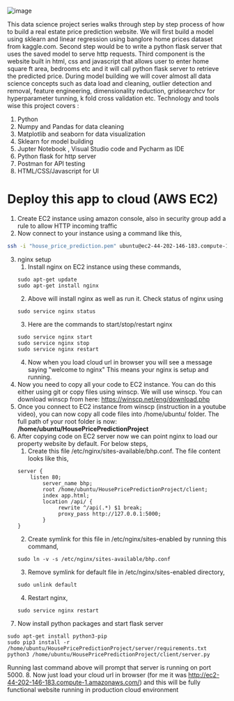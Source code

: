 ![image](https://user-images.githubusercontent.com/73279545/150691742-7616fc46-fb5a-443a-ae53-cc27b7f433bb.png)

This data science project series walks through step by step process of how to build a real estate price prediction website. We will first build a model using sklearn and linear regression using banglore home prices dataset from kaggle.com. Second step would be to write a python flask server that uses the saved model to serve http requests. Third component is the website built in html, css and javascript that allows user to enter home square ft area, bedrooms etc and it will call python flask server to retrieve the predicted price. During model building we will cover almost all data science concepts such as data load and cleaning, outlier detection and removal, feature engineering, dimensionality reduction, gridsearchcv for hyperparameter tunning, k fold cross validation etc. Technology and tools wise this project covers :

1. Python
2. Numpy and Pandas for data cleaning
3. Matplotlib and seaborn for data visualization
4. Sklearn for model building
5. Jupter Notebook , Visual Studio code and Pycharm as IDE
6. Python flask for http server
7. Postman for API testing 
8. HTML/CSS/Javascript for UI

# Deploy this app to cloud (AWS EC2)
1. Create EC2 instance using amazon console, also in security group add a rule to allow HTTP incoming traffic
2. Now connect to your instance using a command like this,

```bash
ssh -i "house_price_prediction.pem" ubuntu@ec2-44-202-146-183.compute-1.amazonaws.com
```
3. nginx setup
   1. Install nginx on EC2 instance using these commands,
   ```
   sudo apt-get update
   sudo apt-get install nginx
   ```
   2. Above will install nginx as well as run it. Check status of nginx using
   ```
   sudo service nginx status
   ```
   3. Here are the commands to start/stop/restart nginx
   ```
   sudo service nginx start
   sudo service nginx stop
   sudo service nginx restart
   ```
   4. Now when you load cloud url in browser you will see a message saying "welcome to nginx" This means your nginx is setup and running.
4. Now you need to copy all your code to EC2 instance. You can do this either using git or copy files using winscp. We will use winscp. You can download winscp from here: https://winscp.net/eng/download.php
5. Once you connect to EC2 instance from winscp (instruction in a youtube video), you can now copy all code files into /home/ubuntu/ folder. The full path of your root folder is now: **/home/ubuntu/HousePricePredictionProject**
6.  After copying code on EC2 server now we can point nginx to load our property website by default. For below steps,
    1. Create this file /etc/nginx/sites-available/bhp.conf. The file content looks like this,
    ```
    server {
	    listen 80;
            server_name bhp;
            root /home/ubuntu/HousePricePredictionProject/client;
            index app.html;
            location /api/ {
                 rewrite ^/api(.*) $1 break;
                 proxy_pass http://127.0.0.1:5000;
            }
    }
    ```
    2. Create symlink for this file in /etc/nginx/sites-enabled by running this command,
    ```
    sudo ln -v -s /etc/nginx/sites-available/bhp.conf
    ```
    3. Remove symlink for default file in /etc/nginx/sites-enabled directory,
    ```
    sudo unlink default
    ```
    4. Restart nginx,
    ```
    sudo service nginx restart
    ```
7. Now install python packages and start flask server
```
sudo apt-get install python3-pip
sudo pip3 install -r /home/ubuntu/HousePricePredictionProject/server/requirements.txt
python3 /home/ubuntu/HousePricePredictionProject/client/server.py
```
Running last command above will prompt that server is running on port 5000.
8. Now just load your cloud url in browser (for me it was http://ec2-44-202-146-183.compute-1.amazonaws.com/) and this will be fully functional website running in production cloud environment

